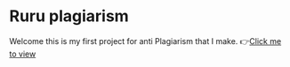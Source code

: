 # Ruru plagiarism
Welcome this is my first project for anti Plagiarism that I make.
👉[Click me to view](https://r-uru.github.io/plagiarism)